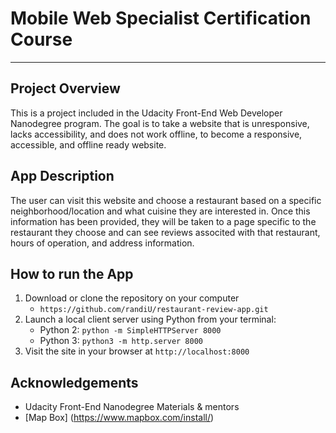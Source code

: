 # Mobile Web Specialist Certification Course
---


## Project Overview

This is a project included in the Udacity Front-End Web Developer Nanodegree program. The goal is to take a website that is unresponsive, lacks accessibility, and does not work offline, to become a responsive, accessible, and offline ready website. 

## App Description

The user can visit this website and choose a restaurant based on a specific neighborhood/location and what cuisine they are interested in. Once this information has been provided, they will be taken to a page specific to the restaurant they choose and can see reviews associted with that restaurant, hours of operation, and address information. 


## How to run the App

1. Download or clone the repository on your computer 
	- `https://github.com/randiU/restaurant-review-app.git`
2. Launch a local client server using Python from your terminal:
	- Python 2: `python -m SimpleHTTPServer 8000` 
	- Python 3: `python3 -m http.server 8000`
3. Visit the site in your browser at `http://localhost:8000`


## Acknowledgements
- Udacity Front-End Nanodegree Materials & mentors
- [Map Box] (https://www.mapbox.com/install/)

